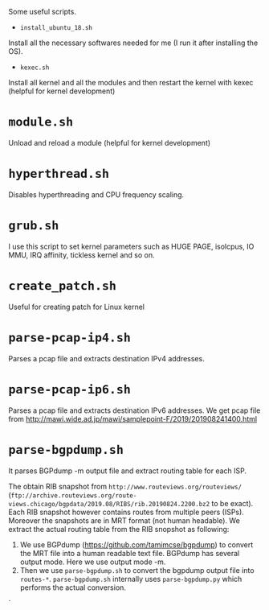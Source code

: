 Some useful scripts. 

* `install_ubuntu_18.sh`

Install all the necessary softwares needed for me (I run it after installing the OS).

* `kexec.sh`

Install all kernel and all the modules and then restart the kernel with kexec (helpful for kernel development)

`module.sh`
===========
Unload and reload a module (helpful for kernel development)

`hyperthread.sh`
==============
Disables hyperthreading and CPU frequency scaling.

`grub.sh`
========
I use this script to set kernel parameters such as HUGE PAGE, isolcpus, IO MMU, IRQ affinity, tickless kernel and so on.

`create_patch.sh` 
===================
Useful for creating patch for Linux kernel

`parse-pcap-ip4.sh`
===================
Parses a pcap file and extracts destination IPv4 addresses.

`parse-pcap-ip6.sh`
===================
Parses a pcap file and extracts destination IPv6 addresses. We get pcap file from http://mawi.wide.ad.jp/mawi/samplepoint-F/2019/201908241400.html

`parse-bgpdump.sh`
===================
It parses BGPdump -m output file and extract routing table for each ISP. 

The obtain RIB snapshot from `http://www.routeviews.org/routeviews/` (`ftp://archive.routeviews.org/route-views.chicago/bgpdata/2019.08/RIBS/rib.20190824.2200.bz2` to be exact). Each RIB snapshot however contains routes from multiple peers (ISPs). Moreover the snapshots are in MRT format (not human headable). We extract the actual routing table from the RIB snopshot as following:

1. We use BGPdump (https://github.com/tamimcse/bgpdump) to convert the MRT file into a human readable text file. BGPdump has several output mode. Here we use output mode -m.
2. Then we use `parse-bgpdump.sh` to convert the bgpdump output file into `routes-*`. `parse-bgpdump.sh` internally uses `parse-bgpdump.py` which performs the actual conversion.

`




